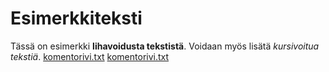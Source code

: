 # Esimerkkiteksti
Tässä on esimerkki **lihavoidusta tekstistä**.
Voidaan myös lisätä *kursivoitua tekstiä*.
[komentorivi.txt]()
[komentorivi.txt]()
